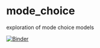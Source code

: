 # mode_choice
exploration of mode choice models


[![Binder](https://mybinder.org/badge_logo.svg)](https://mybinder.org/v2/gh/mitch-at-orika/mode_choice/HEAD?filepath=https%3A%2F%2Fgithub.com%2Fmitch-at-orika%2Fmode_choice%2Fblob%2Fmain%2FMode_Choice.ipynb)
